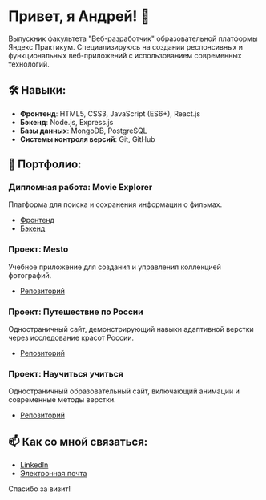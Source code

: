 # Привет, я Андрей! 👋

Выпускник факультета "Веб-разработчик" образовательной платформы Яндекс Практикум. Специализируюсь на создании респонсивных и функциональных веб-приложений с использованием современных технологий.

## 🛠 Навыки:
- **Фронтенд**: HTML5, CSS3, JavaScript (ES6+), React.js
- **Бэкенд**: Node.js, Express.js
- **Базы данных**: MongoDB, PostgreSQL
- **Системы контроля версий**: Git, GitHub

## 💼 Портфолио:

### Дипломная работа: Movie Explorer
Платформа для поиска и сохранения информации о фильмах.
- [Фронтенд](https://github.com/andremoff/movies-explorer-frontend.git)
- [Бэкенд](https://github.com/andremoff/movies-explorer-api.git)

### Проект: Mesto
Учебное приложение для создания и управления коллекцией фотографий.
- [Репозиторий](https://github.com/andremoff/react-mesto-api-full-gha.git)

### Проект: Путешествие по России
Одностраничный сайт, демонстрирующий навыки адаптивной верстки через исследование красот России.
- [Репозиторий](https://github.com/andremoff/russian-travel.git)

### Проект: Научиться учиться
Одностраничный образовательный сайт, включающий анимации и современные методы верстки.
- [Репозиторий](https://github.com/andremoff/how-to-learn.git)

## 📫 Как со мной связаться:
- [LinkedIn](#)
- [Электронная почта](andrem0ff@yandex.ru)

Спасибо за визит!

